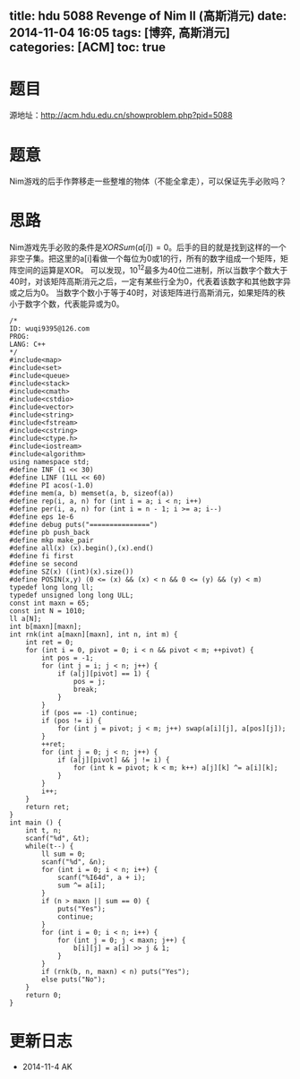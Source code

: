 title: hdu 5088 Revenge of Nim II (高斯消元)
date: 2014-11-04 16:05
tags: [博弈, 高斯消元]
categories: [ACM]
toc: true
---
# 题目
源地址：http://acm.hdu.edu.cn/showproblem.php?pid=5088

# 题意
Nim游戏的后手作弊移走一些整堆的物体（不能全拿走），可以保证先手必败吗？

<!-- more -->
# 思路
Nim游戏先手必败的条件是$XORSum(a[i])=0$。后手的目的就是找到这样的一个非空子集。把这里的a[i]看做一个每位为0或1的行，所有的数字组成一个矩阵，矩阵空间的运算是XOR。
可以发现，$10^{12}$最多为40位二进制，所以当数字个数大于40时，对该矩阵高斯消元之后，一定有某些行全为0，代表着该数字和其他数字异或之后为0。
当数字个数小于等于40时，对该矩阵进行高斯消元，如果矩阵的秩小于数字个数，代表能异或为0。

```
/*
ID: wuqi9395@126.com
PROG:
LANG: C++
*/
#include<map>
#include<set>
#include<queue>
#include<stack>
#include<cmath>
#include<cstdio>
#include<vector>
#include<string>
#include<fstream>
#include<cstring>
#include<ctype.h>
#include<iostream>
#include<algorithm>
using namespace std;
#define INF (1 << 30)
#define LINF (1LL << 60)
#define PI acos(-1.0)
#define mem(a, b) memset(a, b, sizeof(a))
#define rep(i, a, n) for (int i = a; i < n; i++)
#define per(i, a, n) for (int i = n - 1; i >= a; i--)
#define eps 1e-6
#define debug puts("===============")
#define pb push_back
#define mkp make_pair
#define all(x) (x).begin(),(x).end()
#define fi first
#define se second
#define SZ(x) ((int)(x).size())
#define POSIN(x,y) (0 <= (x) && (x) < n && 0 <= (y) && (y) < m)
typedef long long ll;
typedef unsigned long long ULL;
const int maxn = 65;
const int N = 1010;
ll a[N];
int b[maxn][maxn];
int rnk(int a[maxn][maxn], int n, int m) {
    int ret = 0;
    for (int i = 0, pivot = 0; i < n && pivot < m; ++pivot) {
        int pos = -1;
        for (int j = i; j < n; j++) {
            if (a[j][pivot] == 1) {
                pos = j;
                break;
            }
        }
        if (pos == -1) continue;
        if (pos != i) {
            for (int j = pivot; j < m; j++) swap(a[i][j], a[pos][j]);
        }
        ++ret;
        for (int j = 0; j < n; j++) {
            if (a[j][pivot] && j != i) {
                for (int k = pivot; k < m; k++) a[j][k] ^= a[i][k];
            }
        }
        i++;
    }
    return ret;
}
int main () {
    int t, n;
    scanf("%d", &t);
    while(t--) {
        ll sum = 0;
        scanf("%d", &n);
        for (int i = 0; i < n; i++) {
            scanf("%I64d", a + i);
            sum ^= a[i];
        }
        if (n > maxn || sum == 0) {
            puts("Yes");
            continue;
        }
        for (int i = 0; i < n; i++) {
            for (int j = 0; j < maxn; j++) {
                b[i][j] = a[i] >> j & 1;
            }
        }
        if (rnk(b, n, maxn) < n) puts("Yes");
        else puts("No");
    }
    return 0;
}
```

# 更新日志
- 2014-11-4 AK